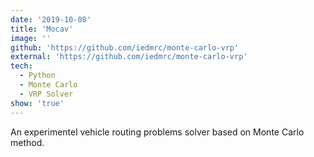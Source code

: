 ```yaml
---
date: '2019-10-08'
title: 'Mocav'
image: ''
github: 'https://github.com/iedmrc/monte-carlo-vrp'
external: 'https://github.com/iedmrc/monte-carlo-vrp'
tech:
  - Python
  - Monte Carlo
  - VRP Solver
show: 'true'
---
```


An experimentel vehicle routing problems solver based on Monte Carlo method.
